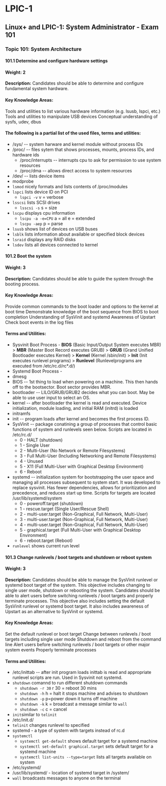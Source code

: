 # LPIC-1
## Linux+ and LPIC-1: System Administrator - Exam 101
### Topic 101: System Architecture

#### 101.1 Determine and configure hardware settings

#### Weight: 2

**Description:** Candidates should be able to determine and configure fundamental system hardware.

#### Key Knowledge Areas:

Tools and utilities to list various hardware information (e.g. lsusb, lspci, etc.)
Tools and utilities to manipulate USB devices
Conceptual understanding of sysfs, udev, dbus
#### The following is a partial list of the used files, terms and utilities:

* /sys/ -- system harware and kernel module without process IDs
* /proc/ -- files sytem that shows processes, mounts, process IDs, and hardware ids
     - /proc/interrupts -- interrupts cpu to ask for permission to use system resources
     - /proc/dma -- allows direct access to system resources
* /dev/ -- lists device items
* modprobe
* `lsmod` nicely formats and lists contents of /proc/modules
* `lspci` lists device ID on PCI
     - `lspci -v` v = verbose
* `lsscsi` lists SCSI drives
     - `lsscsi -s` s = size
* `lscpu` displays cpu information
     - `lscpu -a -e=CPU` a = all e = extended
     - `lscpu -aep` p = parse
* `lsusb` shows list of devices on USB buses
* `lsblk` lists information about available or specified block devices
* `lsraid` displays any RAID disks
* `lsdev` lists all devices connected to kernel
 

#### 101.2 Boot the system

#### Weight: 3

**Description:** Candidates should be able to guide the system through the booting process.

#### Key Knowledge Areas:

Provide common commands to the boot loader and options to the kernel at boot time
Demonstrate knowledge of the boot sequence from BIOS to boot completion
Understanding of SysVinit and systemd
Awareness of Upstart
Check boot events in the log files
#### Terms and Utilities:

* Sysvinit Boot Process - **BIOS** (Basic Input/Output System executes MBR) > **MBR** (Master Boot Record executes GRUB) > **GRUB** (Grand Unified Bootloader executes Kernel) > **Kernel** (Kernel /sbin/init) > **Init** (Init executes runlevel programs) > **Runlevel** (Runlevelprograms are executed from /etc/rc.d/rc*.d/)
* Systemd Boot Process -
* dmesg
* BIOS -- 1st thing to load when powering on a machine. This then hands off to the bootsector. Boot sector provides MBR.
* bootloader -- LILO/GRUB/GRUB2 decides what you can boot. May be able to use user input to select an OS.
* kernel -- after bootloader the kernel is read and executed. Device initialization, module loading, and initial RAM (initrd) is loaded
* initramfs
* init -- program loads after kernel and becomes the first process ID.
* SysVinit -- package conatining a group of processes that control basic functions of system and runlevels seen below. Scripts are located in /etc/rc.d/
     - 0 - HALT (shutdown)
     - 1 - Single User
     - 2 - Multi-User (No Network or Remote Filesystems)
     - 3 - Full Multi-User (Including Networking and Remote Filesystems)
     - 4 - Unused
     - 5 - X11 (Full Multi-User with Graphical Desktop Environment)
     - 6 - Reboot
* systemd -- initialization system for bootstrapping the user space and managing all processes subsequent to system start. It was developed to replace sysvinit. Has fewer dependencies, allows for prioritization and precedence, and reduces start up time. Scripts for targets are located /usr/lib/systemd/system
     - 0 - poweroff.target (shutdown)
     - 1 - rescue.target (Single User/Rescue Shell)
     - 2 - multi-user.target (Non-Graphical, Full Network, Multi-User)
     - 3 - multi-user.target (Non-Graphical, Full Network, Multi-User)
     - 4 - multi-user.target (Non-Graphical, Full Network, Multi-User)
     - 5 - graphical.target (Full Multi-User with Graphical Desktop Environment)
     - 6 - reboot.target (Reboot)
* `runlevel` shows current run level

#### 101.3 Change runlevels / boot targets and shutdown or reboot system

#### Weight: 3

**Description:** Candidates should be able to manage the SysVinit runlevel or systemd boot target of the system. This objective includes changing to single user mode, shutdown or rebooting the system. Candidates should be able to alert users before switching runlevels / boot targets and properly terminate processes. This objective also includes setting the default SysVinit runlevel or systemd boot target. It also includes awareness of Upstart as an alternative to SysVinit or systemd.

#### Key Knowledge Areas:

Set the default runlevel or boot target
Change between runlevels / boot targets including single user mode
Shutdown and reboot from the command line
Alert users before switching runlevels / boot targets or other major system events
Properly terminate processes
#### Terms and Utilities:

* /etc/inittab -- after init program loads inittab is read and appropriate runlevel scripts are run. Used in Sysvinit not systemd.
* `shutdown` comannd to run different shutdown commands
     - `shutdown -r 30` r 30 = reboot 30 mins
     - `shutdown -h` h = halt it stops machine and advises to shutdown 
     - `shutdown -p` p=power down it turns off machine
     - `shutdown -k` k = broadcast a message similar to `wall`
     - `shutdown -c` c = cancel
* `init`similar to `telinit`
* /etc/init.d/
* `telinit` changes runlevel to specified
* systemd - a type of system with targets instead of rc.d
* `systemctl`
     - `systemctl get-default` shows default target for a systemd machine
     - `systemctl set-default graphical.target` sets default target for a systemd machine
     - `systemctl list-units --type=target` lists all targets available on system
* /etc/systemd/
* /usr/lib/systemd/ - location of systemd target in /system/
* `wall` broadcasts messages to anyone on the terminal
